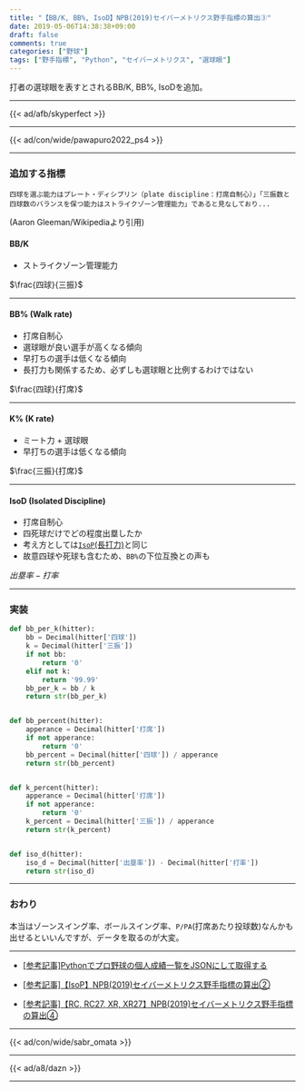 ```yaml
---
title: "【BB/K, BB%, IsoD】NPB(2019)セイバーメトリクス野手指標の算出③"
date: 2019-05-06T14:38:38+09:00
draft: false
comments: true
categories: ["野球"]
tags: ["野手指標", "Python", "セイバーメトリクス", "選球眼"]
---
```


打者の選球眼を表すとされるBB/K, BB%, IsoDを追加。

<!--more-->

---

{{< ad/afb/skyperfect >}}

---

{{< ad/con/wide/pawapuro2022_ps4 >}}

---

### 追加する指標

`四球を選ぶ能力はプレート・ディシプリン（plate discipline：打席自制心）」「三振数と四球数のバランスを保つ能力はストライクゾーン管理能力」であると見なしており...`

(Aaron Gleeman/Wikipediaより引用)

#### BB/K

- ストライクゾーン管理能力

$\frac{四球}{三振}$

---

#### BB% (Walk rate)

- 打席自制心
- 選球眼が良い選手が高くなる傾向
- 早打ちの選手は低くなる傾向
- 長打力も関係するため、必ずしも選球眼と比例するわけではない

$\frac{四球}{打席}$

---

#### K% (K rate)

- ミート力 + 選球眼
- 早打ちの選手は低くなる傾向

$\frac{三振}{打席}$

---

#### IsoD (Isolated Discipline)

- 打席自制心
- 四死球だけでどの程度出塁したか
- 考え方としては[`IsoP`(長打力)](https://www.ted027.com/post/sabr-hit-isop#isop-iso-isolated-power)と同じ
- 故意四球や死球も含むため、`BB%`の下位互換との声も

$出塁率 - 打率$

---

### 実装

```py:sabr.py
def bb_per_k(hitter):
    bb = Decimal(hitter['四球'])
    k = Decimal(hitter['三振'])
    if not bb:
        return '0'
    elif not k:
        return '99.99'
    bb_per_k = bb / k
    return str(bb_per_k)


def bb_percent(hitter):
    apperance = Decimal(hitter['打席'])
    if not apperance:
        return '0'
    bb_percent = Decimal(hitter['四球']) / apperance
    return str(bb_percent)


def k_percent(hitter):
    apperance = Decimal(hitter['打席'])
    if not apperance:
        return '0'
    k_percent = Decimal(hitter['三振']) / apperance
    return str(k_percent)


def iso_d(hitter):
    iso_d = Decimal(hitter['出塁率']) - Decimal(hitter['打率'])
    return str(iso_d)
```

---

### おわり

本当はゾーンスイング率、ボールスイング率、`P/PA`(打席あたり投球数)なんかも出せるといいんですが、データを取るのが大変。

---

- [[参考記事]Pythonでプロ野球の個人成績一覧をJSONにして取得する](https://www.ted027.com/post/python-personal-records)

- [[参考記事]【IsoP】NPB(2019)セイバーメトリクス野手指標の算出②](https://www.ted027.com/post/sabr-hit-isop)

- [[参考記事]【RC, RC27, XR, XR27】NPB(2019)セイバーメトリクス野手指標の算出④](https://www.ted027.com/post/sabr-hit-rc)

---

{{< ad/con/wide/sabr_omata >}}

---

{{< ad/a8/dazn >}}

---
